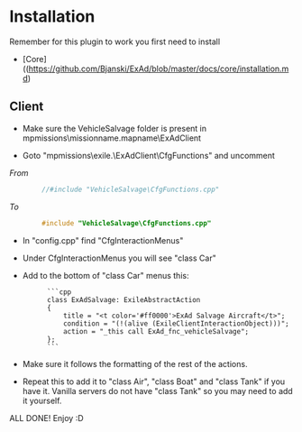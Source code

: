 # Installation

Remember for this plugin to work you first need to install  
* [Core]((https://github.com/Bjanski/ExAd/blob/master/docs/core/installation.md)
  
## Client

* Make sure the VehicleSalvage folder is present in mpmissions\missionname.mapname\ExAdClient

* Goto "mpmissions\exile.<MAP>\ExAdClient\CfgFunctions" and uncomment  

_From_  
```cpp  
        //#include "VehicleSalvage\CfgFunctions.cpp"	 
```  
_To_  
```cpp  
        #include "VehicleSalvage\CfgFunctions.cpp"	
```  

* In "config.cpp" find "CfgInteractionMenus"

* Under CfgInteractionMenus you will see "class Car"

* Add to the bottom of "class Car" menus this: 
			
			```cpp
			class ExAdSalvage: ExileAbstractAction
            {
                title = "<t color='#ff0000'>ExAd Salvage Aircraft</t>";
                condition = "(!(alive (ExileClientInteractionObject)))";
                action = "_this call ExAd_fnc_vehicleSalvage";
			};
			```
			
* Make sure it follows the formatting of the rest of the actions.

* Repeat this to add it to "class Air", "class Boat" and "class Tank" if you have it. Vanilla servers do not have "class Tank" so you may need to add it yourself.

ALL DONE! Enjoy :D
